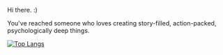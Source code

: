 Hi there. :)

You've reached someone who loves creating story-filled, action-packed, psychologically deep things.

[![Top Langs](https://github-readme-stats.vercel.app/api/top-langs/?username=anuraghazra)](https://github.com/anuraghazra/github-readme-stats)
